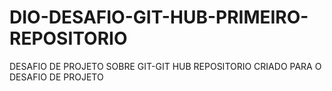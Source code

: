 # DIO-DESAFIO-GIT-HUB-PRIMEIRO-REPOSITORIO
DESAFIO DE PROJETO SOBRE GIT-GIT HUB
REPOSITORIO  CRIADO PARA O DESAFIO DE PROJETO
